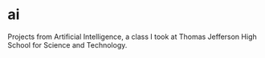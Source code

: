 # ai
Projects from Artificial Intelligence, a class I took at Thomas Jefferson High School for Science and Technology. 
